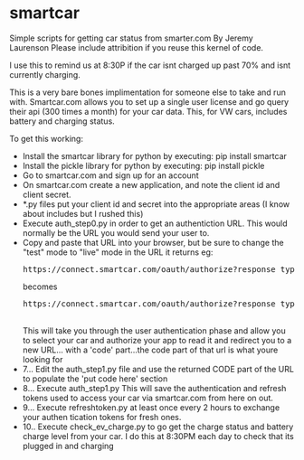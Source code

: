 # smartcar
Simple scripts for getting car status from smarter.com
By Jeremy Laurenson
Please include attribition if you reuse this kernel of code.

I use this to remind us at 8:30P if the car isnt charged up past 70% and isnt currently charging.

This is a very bare bones implimentation for someone else to take and run with. Smartcar.com allows you to set up a single user license and go query their api (300 times a month) for your car data. This, for VW cars, includes battery and charging status.

To get this working:
<UL>
<LI>Install the smartcar library for python by executing: pip install smartcar</LI>
<LI>Install the pickle library for python by executing: pip install pickle</LI>
<LI>Go to smartcar.com and sign up for an account</LI>
<LI>On smartcar.com create a new application, and note the client id and client secret.</LI>
<LI>*.py files put your client id and secret into the appropriate areas (I know about includes but I rushed this)</LI>
<LI>Execute auth_step0.py in order to get an authentiction URL. This would normally be the URL you would send your user to.</LI>
<LI>Copy and paste that URL into your browser, but be sure to change the "test" mode to "live" mode in the URL it returns eg:
<BR><PRE>https://connect.smartcar.com/oauth/authorize?response_type=code&client_id=blahblah&redirect_uri=http%3A%2F%2Flocalhost%2Fsmartcar%2Fredirect%2F&approval_prompt=auto&scope=read_vehicle_info+read_battery+read_charge&mode=test</PRE> becomes
<BR><PRE>https://connect.smartcar.com/oauth/authorize?response_type=code&client_id=blahblah&redirect_uri=http%3A%2F%2Flocalhost%2Fsmartcar%2Fredirect%2F&approval_prompt=auto&scope=read_vehicle_info+read_battery+read_charge&mode=live</PRE>
<BR>      This will take you through the user authentication phase and allow you to select your car and authorize your app to read it and redirect you to a new URL... with a 'code' part...the code part of that url is what youre looking for</LI>
<LI>7... Edit the auth_step1.py file and use the returned CODE part of the URL to populate the 'put code here' section</LI>
<LI>8... Execute auth_step1.py   This will save the authentication and refresh tokens used to access your car via smartcar.com from here on out.</LI>
<LI>9... Execute refreshtoken.py at least once every 2 hours to exchange your authen tication tokens for fresh ones.</LI>
<LI>10.. Execute check_ev_charge.py to go get the charge status and battery charge level from your car. I do this at 8:30PM each day to check that its plugged in and charging</LI>
</UL>
